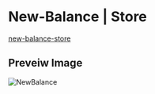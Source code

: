 # New-Balance | Store

[new-balance-store](https://new-balance-store.netlify.com/)

## Preveiw Image

![NewBalance](https://user-images.githubusercontent.com/28485791/62010396-9e2e6080-b16a-11e9-9485-246ebc945fd7.jpg)
 

